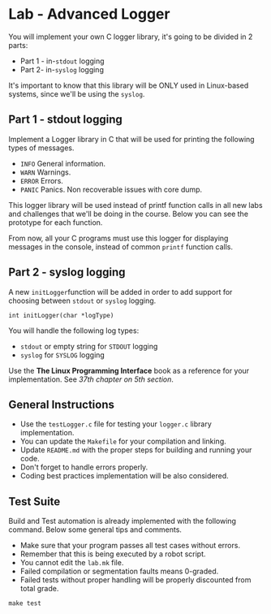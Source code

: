 Lab  - Advanced Logger
======================

You will implement your own C logger library, it's going to be divided in 2 parts:
- Part 1 - in-`stdout` logging
- Part 2- in-`syslog` logging

It's important to know that this library will be ONLY used in Linux-based systems, since we'll be using the `syslog`.

Part 1 - stdout logging
-----------------------

Implement a Logger library in C that will be used for printing the following types of messages.

- `INFO` General information.
- `WARN` Warnings.
- `ERROR` Errors.
- `PANIC` Panics. Non recoverable issues with core dump.

This logger library will be used instead of printf function calls in all new labs and challenges that we'll be doing in the course. Below you can see the prototype for each function.


From now, all your C programs must use this logger for displaying
messages in the console, instead of common `printf` function calls.

Part 2 - syslog logging
-----------------------

A new `initLogger`function will be added in order to add support for
choosing between `stdout` or `syslog` logging.

```
int initLogger(char *logType)
```

You will handle the following log types:
- `stdout` or empty string for `STDOUT` logging
- `syslog` for `SYSLOG` logging

Use the **The Linux Programming Interface** book as a
reference for your implementation. See *37th chapter on 5th section*.

General Instructions
--------------------
- Use the `testLogger.c` file for testing your `logger.c` library implementation.
- You can update the `Makefile` for your compilation and linking.
- Update `README.md` with the proper steps for building and running your code.
- Don't forget to handle errors properly.
- Coding best practices implementation will be also considered.

Test Suite
----------
Build and Test automation is already implemented with the following command. Below some general tips and comments.

- Make sure that your program passes all test cases without errors.
- Remember that this is being executed by a robot script.
- You cannot edit the `lab.mk` file.
- Failed compilation or segmentation faults means 0-graded.
- Failed tests without proper handling  will be properly discounted from total grade.

```
make test
```
